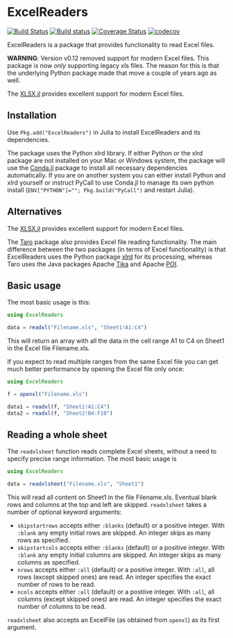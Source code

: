 # ExcelReaders

[![Build Status](https://travis-ci.org/queryverse/ExcelReaders.jl.svg?branch=master)](https://travis-ci.org/queryverse/ExcelReaders.jl)
[![Build status](https://ci.appveyor.com/api/projects/status/v7b60gfrg65qkqt5/branch/master?svg=true)](https://ci.appveyor.com/project/queryverse/excelreaders-jl/branch/master)
[![Coverage Status](https://coveralls.io/repos/queryverse/ExcelReaders.jl/badge.svg)](https://coveralls.io/r/queryverse/ExcelReaders.jl)
[![codecov](https://codecov.io/gh/queryverse/ExcelReaders.jl/branch/master/graph/badge.svg)](https://codecov.io/gh/queryverse/ExcelReaders.jl)

ExcelReaders is a package that provides functionality to read Excel files.

**WARNING**: Version v0.12 removed support for modern Excel files. This package is now _only_ supporting legacy xls files. The reason for this is that the underlying Python package made that move a couple of years ago as well.

The [XLSX.jl](https://github.com/felipenoris/XLSX.jl) provides excellent support for modern Excel files.

## Installation

Use ``Pkg.add("ExcelReaders")`` in Julia to install ExcelReaders and its dependencies.

The package uses the Python xlrd library. If either Python or the xlrd package are not installed on your Mac or Windows system, the package will use the [Conda.jl](https://github.com/Luthaf/Conda.jl) package to install all necessary dependencies automatically. If you are on another system you can either install Python and xlrd yourself or instruct PyCall to use Conda.jl to manage its own python install (`ENV["PYTHON"]=""; Pkg.build("PyCall")` and restart Julia).

## Alternatives

The [XLSX.jl](https://github.com/felipenoris/XLSX.jl) provides excellent support for modern Excel files.

The [Taro](https://github.com/aviks/Taro.jl) package also provides Excel file reading functionality. The main difference between the two packages (in terms of Excel functionality) is that ExcelReaders uses the Python package [xlrd](https://github.com/python-excel/xlrd) for its processing, whereas Taro uses the Java packages Apache [Tika](http://tika.apache.org/) and Apache [POI](http://poi.apache.org/).

## Basic usage

The most basic usage is this:

````julia
using ExcelReaders

data = readxl("Filename.xls", "Sheet1!A1:C4")
````

This will return an array with all the data in the cell range A1 to C4 on Sheet1 in the Excel file Filename.xls.

If you expect to read multiple ranges from the same Excel file you can get much better performance by opening the Excel file only once:

````julia
using ExcelReaders

f = openxl("Filename.xls")

data1 = readxl(f, "Sheet1!A1:C4")
data2 = readxl(f, "Sheet2!B4:F10")
````

## Reading a whole sheet

The ``readxlsheet`` function reads complete Excel sheets, without a need to specify precise range information. The most basic usage is

````julia
using ExcelReaders

data = readxlsheet("Filename.xls", "Sheet1")
````

This will read all content on Sheet1 in the file Filename.xls. Eventual blank rows and columns at the top and left are skipped. ``readxlsheet`` takes a number of optional keyword arguments:

- ``skipstartrows`` accepts either ``:blanks`` (default) or a positive integer. With ``:blank`` any empty initial rows are skipped. An integer skips as many rows as specified.
- ``skipstartcols`` accepts either ``:blanks`` (default) or a positive integer. With ``:blank`` any empty initial columns are skipped. An integer skips as many columns as specified.
- ``nrows`` accepts either ``:all`` (default) or a positive integer. With ``:all``, all rows (except skipped ones) are read. An integer specifies the exact number of rows to be read.
- ``ncols`` accepts either ``:all`` (default) or a postiive integer. With ``:all``, all columns (except skipped ones) are read. An integer specifies the exact number of columns to be read.

``readxlsheet`` also accepts an ExcelFile (as obtained from ``openxl``) as its first argument.
